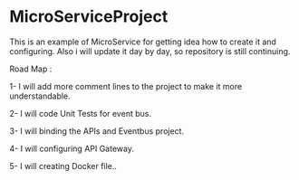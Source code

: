 # MicroServiceProject
<p> This is an example of MicroService for getting idea how to create it and configuring.  Also i will update it day by day, so repository is still continuing.</p>

<p> Road Map : </p>
<p> 1-  I will add more comment lines to the project to make it more understandable.</p>
<p> 2- I will code Unit Tests for event bus.</p>
<p> 3- I will binding the APIs and Eventbus project.</p>
<p> 4- I will configuring API Gateway. </p>
<p> 5- I will creating Docker file..</p>